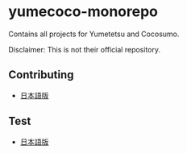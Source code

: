 # yumecoco-monorepo

Contains all projects for Yumetetsu and Cocosumo.

Disclaimer: This is not their official repository.

## Contributing

- [日本語版](./docs/contributing.md)

## Test

- [日本語版](./docs/testing.md)
